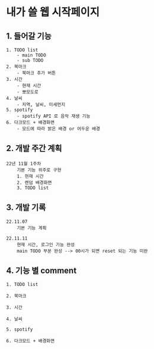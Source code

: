 # 내가 쓸 웹 시작페이지

## 1. 들어갈 기능

    1. TODO list
        - main TODO
        - sub TODO
    2. 북마크
        - 북마크 추가 버튼
    3. 시간
        - 현재 시간
        - 뽀모도로
    4. 날씨
        - 지역, 날씨, 미세먼지
    5. spotify
        - spotify API 로 음악 재생 기능
    6. 다크모드 + 배경화면
        - 모드에 따라 밝은 배경 or 어두운 배경

## 2. 개발 주간 계획

    22년 11월 1주차
        기본 기능 위주로 구현
        1. 현재 시간
        2. 랜덤 배경화면
        3. TODO list

## 3. 개발 기록

    22.11.07
        기본 기능 계획

    22.11.11
        현재 시간, 로그인 기능 완성
        main TODO 부분 완성 --> 00시가 되면 reset 되는 기능 미완

## 4. 기능 별 comment

    1. TODO list

    2. 북마크

    3. 시간

    4. 날씨

    5. spotify

    6. 다크모드 + 배경화면
